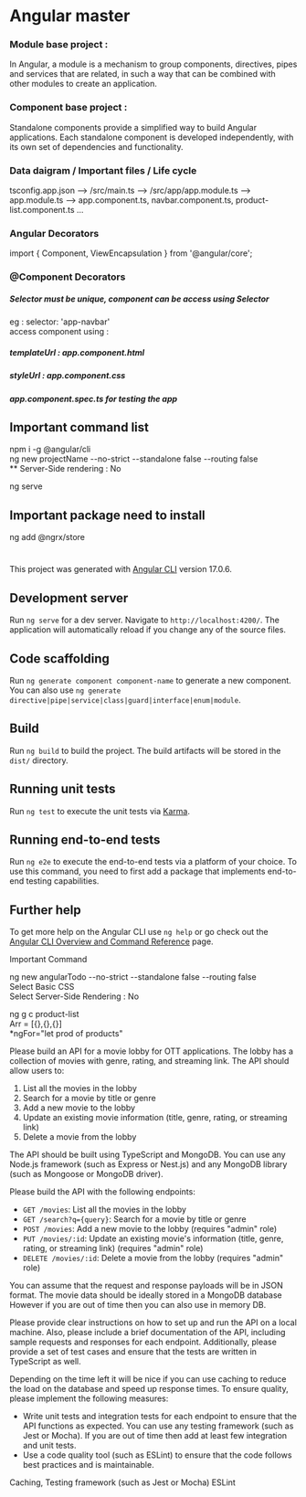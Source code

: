 # Angular master

### Module base project :
In Angular, a module is a mechanism to group components, directives, pipes and services that are related, in such a way that can be combined with other modules to create an application.

### Component base project :
Standalone components provide a simplified way to build Angular applications. Each standalone component is developed independently, with its own set of dependencies and functionality. 


### Data daigram / Important files / Life cycle
tsconfig.app.json --> /src/main.ts --> /src/app/app.module.ts --> <br />
app.module.ts --> app.component.ts, navbar.component.ts, product-list.component.ts ...<br />

### Angular Decorators 
import { Component, ViewEncapsulation } from '@angular/core'; <br />

### @Component Decorators
##### Selector must be unique, component can be access using Selector 
eg : selector: 'app-navbar' <br />
access component using : <app-navbar></app-navbar> <br />

##### templateUrl : app.component.html
##### styleUrl : app.component.css
##### app.component.spec.ts for testing the app



## Important command list
npm i -g @angular/cli <br />
ng new projectName --no-strict --standalone false --routing false <br />
** Server-Side rendering : No <br />

ng serve <br />


## Important package need to install
ng add @ngrx/store <br />























#
#
This project was generated with [Angular CLI](https://github.com/angular/angular-cli) version 17.0.6.

## Development server

Run `ng serve` for a dev server. Navigate to `http://localhost:4200/`. The application will automatically reload if you change any of the source files.

## Code scaffolding

Run `ng generate component component-name` to generate a new component. You can also use `ng generate directive|pipe|service|class|guard|interface|enum|module`.

## Build

Run `ng build` to build the project. The build artifacts will be stored in the `dist/` directory.

## Running unit tests

Run `ng test` to execute the unit tests via [Karma](https://karma-runner.github.io).

## Running end-to-end tests

Run `ng e2e` to execute the end-to-end tests via a platform of your choice. To use this command, you need to first add a package that implements end-to-end testing capabilities.

## Further help

To get more help on the Angular CLI use `ng help` or go check out the [Angular CLI Overview and Command Reference](https://angular.io/cli) page.


Important Command<br />

ng new angularTodo --no-strict --standalone false --routing false<br />
Select Basic CSS<br />
Select Server-Side Rendering : No<br />

ng g c product-list<br />
Arr = [{},{},{}]<br />
*ngFor="let prod of products"<br />





Please build an API for a movie lobby for OTT applications. The lobby has a collection of movies with genre, rating, and streaming link. The API should allow users to:
1. List all the movies in the lobby
2. Search for a movie by title or genre
3. Add a new movie to the lobby
4. Update an existing movie information (title, genre, rating, or streaming link)
5. Delete a movie from the lobby




The API should be built using TypeScript and MongoDB. 
You can use any Node.js framework (such as Express or Nest.js) and any MongoDB library (such as Mongoose or MongoDB driver).

Please build the API with the following endpoints:
- `GET /movies`: List all the movies in the lobby
- `GET /search?q={query}`: Search for a movie by title or genre
- `POST /movies`: Add a new movie to the lobby (requires "admin" role)
- `PUT /movies/:id`: Update an existing movie's information (title, genre, rating, or streaming link) (requires "admin" role)
- `DELETE /movies/:id`: Delete a movie from the lobby (requires "admin" role)


You can assume that the request and response payloads will be in JSON format. 
The movie data should be ideally stored in a MongoDB database However if you are out of time then you can also use in memory DB.

Please provide clear instructions on how to set up and run the API on a local machine. 
Also, please include a brief documentation of the API, including sample requests and responses for each endpoint. 
Additionally, please provide a set of test cases and ensure that the tests are written in TypeScript as well.

Depending on the time left it will be nice if you can use caching to reduce the load on the database and speed up response times.
To ensure quality, please implement the following measures:
- Write unit tests and integration tests for each endpoint to ensure that the API functions as expected. 
You can use any testing framework (such as Jest or Mocha). If you are out of time then add at least few integration and unit tests.
- Use a code quality tool (such as ESLint) to ensure that the code follows best practices and is maintainable.


Caching, 
Testing framework (such as Jest or Mocha)
ESLint

